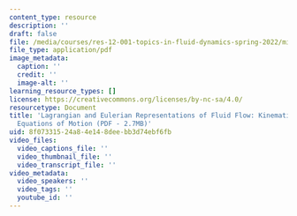 ```yaml
---
content_type: resource
description: ''
draft: false
file: /media/courses/res-12-001-topics-in-fluid-dynamics-spring-2022/mitres_12_001_essay3.pdf
file_type: application/pdf
image_metadata:
  caption: ''
  credit: ''
  image-alt: ''
learning_resource_types: []
license: https://creativecommons.org/licenses/by-nc-sa/4.0/
resourcetype: Document
title: 'Lagrangian and Eulerian Representations of Fluid Flow: Kinematics and the
  Equations of Motion (PDF - 2.7MB)'
uid: 8f073315-24a8-4e14-8dee-bb3d74ebf6fb
video_files:
  video_captions_file: ''
  video_thumbnail_file: ''
  video_transcript_file: ''
video_metadata:
  video_speakers: ''
  video_tags: ''
  youtube_id: ''
---
```


